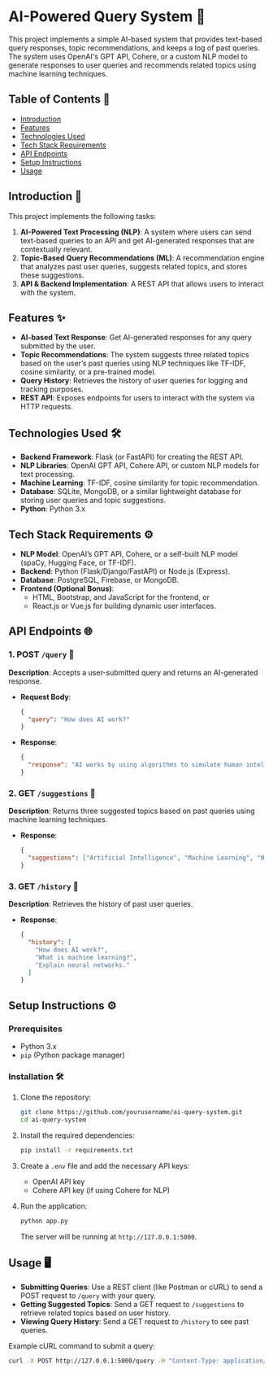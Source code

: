 # AI-Powered Query System 🤖

This project implements a simple AI-based system that provides text-based query responses, topic recommendations, and keeps a log of past queries. The system uses OpenAI's GPT API, Cohere, or a custom NLP model to generate responses to user queries and recommends related topics using machine learning techniques.

## Table of Contents 📑

- [Introduction](#introduction)
- [Features](#features)
- [Technologies Used](#technologies-used)
- [Tech Stack Requirements](#tech-stack-requirements)
- [API Endpoints](#api-endpoints)
- [Setup Instructions](#setup-instructions)
- [Usage](#usage)

## Introduction 🌟

This project implements the following tasks:

1. **AI-Powered Text Processing (NLP)**: A system where users can send text-based queries to an API and get AI-generated responses that are contextually relevant.
2. **Topic-Based Query Recommendations (ML)**: A recommendation engine that analyzes past user queries, suggests related topics, and stores these suggestions.
3. **API & Backend Implementation**: A REST API that allows users to interact with the system.

## Features ✨

- **AI-based Text Response**: Get AI-generated responses for any query submitted by the user.
- **Topic Recommendations**: The system suggests three related topics based on the user’s past queries using NLP techniques like TF-IDF, cosine similarity, or a pre-trained model.
- **Query History**: Retrieves the history of user queries for logging and tracking purposes.
- **REST API**: Exposes endpoints for users to interact with the system via HTTP requests.

## Technologies Used 🛠️

- **Backend Framework**: Flask (or FastAPI) for creating the REST API.
- **NLP Libraries**: OpenAI GPT API, Cohere API, or custom NLP models for text processing.
- **Machine Learning**: TF-IDF, cosine similarity for topic recommendation.
- **Database**: SQLite, MongoDB, or a similar lightweight database for storing user queries and topic suggestions.
- **Python**: Python 3.x

## Tech Stack Requirements ⚙️

- **NLP Model**: OpenAI’s GPT API, Cohere, or a self-built NLP model (spaCy, Hugging Face, or TF-IDF).
- **Backend**: Python (Flask/Django/FastAPI) or Node.js (Express).
- **Database**: PostgreSQL, Firebase, or MongoDB.
- **Frontend (Optional Bonus)**: 
  - HTML, Bootstrap, and JavaScript for the frontend, or
  - React.js or Vue.js for building dynamic user interfaces.

## API Endpoints 🌐

### 1. POST `/query` 💬
**Description**: Accepts a user-submitted query and returns an AI-generated response.

- **Request Body**:
    ```json
    {
      "query": "How does AI work?"
    }
    ```

- **Response**:
    ```json
    {
      "response": "AI works by using algorithms to simulate human intelligence."
    }
    ```

### 2. GET `/suggestions` 🧠
**Description**: Returns three suggested topics based on past queries using machine learning techniques.

- **Response**:
    ```json
    {
      "suggestions": ["Artificial Intelligence", "Machine Learning", "Neural Networks"]
    }
    ```

### 3. GET `/history` 📜
**Description**: Retrieves the history of past user queries.

- **Response**:
    ```json
    {
      "history": [
        "How does AI work?",
        "What is machine learning?",
        "Explain neural networks."
      ]
    }
    ```

## Setup Instructions ⚙️

### Prerequisites

- Python 3.x
- `pip` (Python package manager)

### Installation 🛠️

1. Clone the repository:
    ```bash
    git clone https://github.com/yourusername/ai-query-system.git
    cd ai-query-system
    ```

2. Install the required dependencies:
    ```bash
    pip install -r requirements.txt
    ```

3. Create a `.env` file and add the necessary API keys:
    - OpenAI API key
    - Cohere API key (if using Cohere for NLP)

4. Run the application:
    ```bash
    python app.py
    ```

    The server will be running at `http://127.0.0.1:5000`.

## Usage 🖥️

- **Submitting Queries**: Use a REST client (like Postman or cURL) to send a POST request to `/query` with your query.
- **Getting Suggested Topics**: Send a GET request to `/suggestions` to retrieve related topics based on user history.
- **Viewing Query History**: Send a GET request to `/history` to see past queries.

Example cURL command to submit a query:
```bash
curl -X POST http://127.0.0.1:5000/query -H "Content-Type: application/json" -d '{"query": "What is AI?"}'
